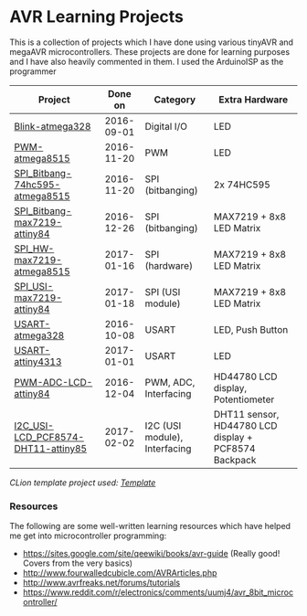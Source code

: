# AVR Learning Projects

This is a collection of projects which I have done using various tinyAVR and megaAVR microcontrollers.
These projects are done for learning purposes and I have also heavily commented in them. I used the ArduinoISP as the programmer

Project                                            | Done on    | Category           | Extra Hardware 
---------------------------------------------------|:----------:| ------------------ | -----------------
[Blink-atmega328]                                  | 2016-09-01 | Digital I/O        | LED
[PWM-atmega8515]                                   | 2016-11-20 | PWM                | LED
[SPI_Bitbang-74hc595-atmega8515]                   | 2016-11-20 | SPI (bitbanging)   | 2x 74HC595
[SPI_Bitbang-max7219-attiny84]                     | 2016-12-26 | SPI (bitbanging)   | MAX7219 + 8x8 LED Matrix
[SPI_HW-max7219-atmega8515]                        | 2017-01-16 | SPI (hardware)     | MAX7219 + 8x8 LED Matrix
[SPI_USI-max7219-attiny84]                         | 2017-01-18 | SPI (USI module)   | MAX7219 + 8x8 LED Matrix
[USART-atmega328]                                  | 2016-10-08 | USART              | LED, Push Button
[USART-attiny4313]                                 | 2017-01-01 | USART              | LED
[PWM-ADC-LCD-attiny84]                             | 2016-12-04 | PWM, ADC, Interfacing | HD44780 LCD display, Potentiometer
[I2C_USI-LCD_PCF8574-DHT11-attiny85]               | 2017-02-02 | I2C (USI module), Interfacing | DHT11 sensor, HD44780 LCD display + PCF8574 Backpack

*CLion template project used: [Template]*

### Resources
The following are some well-written learning resources which have helped me get into microcontroller programming:
+ https://sites.google.com/site/qeewiki/books/avr-guide (Really good! Covers from the very basics)
+ http://www.fourwalledcubicle.com/AVRArticles.php
+ http://www.avrfreaks.net/forums/tutorials
+ https://www.reddit.com/r/electronics/comments/uumj4/avr_8bit_microcontroller/

[Blink-atmega328]: ./Blink-atmega328
[PWM-atmega8515]: ./PWM-atmega8515
[SPI_Bitbang-74hc595-atmega8515]: ./SPI_Bitbang-74hc595-atmega8515
[SPI_Bitbang-max7219-attiny84]: ./SPI_Bitbang-max7219-attiny84
[SPI_HW-max7219-atmega8515]: ./SPI_HW-max7219-atmega8515
[SPI_USI-max7219-attiny84]: ./SPI_USI-max7219-attiny84
[Template]: ./Template
[USART-atmega328]: ./USART-atmega328
[USART-attiny4313]: ./USART-attiny4313
[PWM-ADC-LCD-attiny84]: ./PWM-ADC-LCD-attiny84
[I2C_USI-LCD_PCF8574-DHT11-attiny85]: ./I2C_USI-LCD_PCF8574-DHT11-attiny85